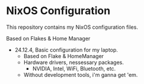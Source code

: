 # NixOS Configuration

This repository contains my NixOS configuration files.

Based on Flakes & Home Manager

- 24.12.4, Basic configuration for my laptop.
  - Based on Flake & HomeManager
  - Hardware drivers, nessessary packages.
    - NVIDIA, Intel, WiFi, Bluetooth, etc.
  - Without development tools, i'm ganna get 'em.